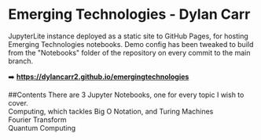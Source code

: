 # Emerging Technologies - Dylan Carr

JupyterLite instance deployed as a static site to GitHub Pages, for hosting Emerging Technologies notebooks. Demo config has been tweaked to build from the "Notebooks" folder of the repository on every commit to the main branch.


➡️ **https://dylancarr2.github.io/emergingtechnologies**

##Contents
There are 3 Jupyter Notebooks, one for every topic I wish to cover.
<br>Computing, which tackles Big O Notation, and Turing Machines
<br>Fourier Transform
<br>Quantum Computing
